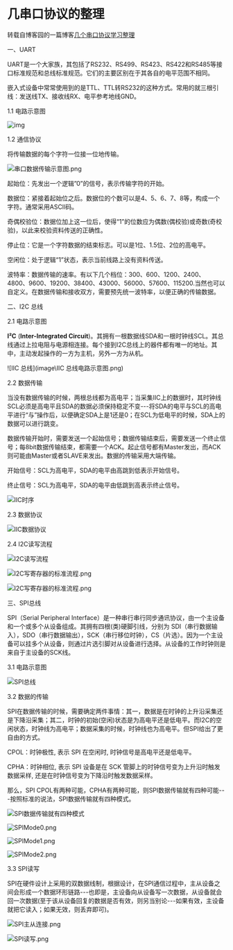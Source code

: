 # 几串口协议的整理

转载自博客园的一篇博客[几个串口协议学习整理](http://www.cnblogs.com/chineseboy/p/5226961.html)

一、UART

UART是一个大家族，其包括了RS232、RS499、RS423、RS422和RS485等接口标准规范和总线标准规范。它们的主要区别在于其各自的电平范围不相同。

嵌入式设备中常常使用到的是TTL、TTL转RS232的这种方式。常用的就三根引线：发送线TX、接收线RX、电平参考地线GND。

 1.1    电路示意图

 ![img](image\UART连线示意图.png)

1.2    通信协议

将传输数据的每个字符一位接一位地传输。

![串口数据传输示意图.png](image\串口数据传输示意图.png)

起始位：先发出一个逻辑”0”的信号，表示传输字符的开始。

数据位：紧接着起始位之后。数据位的个数可以是4、5、6、7、8等，构成一个字符。通常采用ASCII码。

奇偶校验位：数据位加上这一位后，使得“1”的位数应为偶数(偶校验)或奇数(奇校验)，以此来校验资料传送的正确性。

停止位：它是一个字符数据的结束标志。可以是1位、1.5位、2位的高电平。

空闲位：处于逻辑“1”状态，表示当前线路上没有资料传送。

波特率：数据传输的速率。有以下几个档位：300、600、1200、2400、4800、9600、19200、38400、43000、56000、57600、115200.当然也可以自定义。在数据传输和接收双方，需要预先统一波特率，以便正确的传输数据。

二、I2C 总线

2.1 电路示意图

**I²C** (**Inter-Integrated Circuit**)。其拥有一根数据线SDA和一根时钟线SCL。其总线通过上拉电阻与电源相连接。每个接到I2C总线上的器件都有唯一的地址。其中，主动发起操作的一方为主机，另外一方为从机。

![IIC 总线](image\IIC 总线电路示意图.png)

2.2 数据传输

当没有数据传输的时候，两根总线都为高电平；当采集IIC上的数据时，其时钟线SCL必须是高电平且SDA的数据必须保持稳定不变---将SDA的电平与SCL的高电平进行“与”操作后，以便确定SDA上是1还是0；在SCL为低电平的时候，SDA上的数据可以进行跳变。

数据传输开始时，需要发送一个起始信号；数据传输结束后，需要发送一个终止信号；每8bit数据传输结束，都需要一个ACK。起止信号都有Master发出，而ACK则可能由Master或者SLAVE来发出。数据的传输采用大端传输。

开始信号：SCL为高电平，SDA的电平由高跳到低表示开始信号。

终止信号：SCL为高电平，SDA的电平由低跳到高表示终止信号。

![IIC时序](image\IIC总线时序图.png)

2.3 数据协议

![IIC数据协议](image\IIC数据协议.png)

2.4   I2C读写流程

![I2C读写流程](image\I2C读写流程.png)



![I2C写寄存器的标准流程.png](image\I2C写寄存器的标准流程.png)



![I2C写寄存器的标准流程.png](image\I2C读寄存器的标准流程.png)

三、SPI总线

SPI（Serial Peripheral Interface）是一种串行串行同步通讯协议，由一个主设备和一个或多个从设备组成。其拥有四根(类)硬脚引线，分别为 SDI（串行数据输入），SDO（串行数据输出），SCK（串行移位时钟），CS（片选）。因为一个主设备可以挂多个从设备，则通过片选引脚对从设备进行选择。从设备的工作时钟则是来自于主设备的SCK线。

3.1 电路示意图

![SPI总线](image\SPI总线电路示意图.png)



3.2 数据的传输

SPI在数据传输的时候，需要确定两件事情：其一，数据是在时钟的上升沿采集还是下降沿采集；其二，时钟的初始(空闲)状态是为高电平还是低电平。而I2C的空闲状态，时钟线为高电平；数据采集的时候，时钟线也为高电平。但SPI给出了更自由的方式。

CPOL：时钟极性, 表示 SPI 在空闲时, 时钟信号是高电平还是低电平。

CPHA：时钟相位, 表示 SPI 设备是在 SCK 管脚上的时钟信号变为上升沿时触发数据采样, 还是在时钟信号变为下降沿时触发数据采样。

那么，SPI CPOL有两种可能，CPHA有两种可能，则SPI数据传输就有四种可能---按照标准的说法，SPI数据传输就有四种模式。

![SPI数据传输就有四种模式](image\SPI数据传输就有四种模式.png)

![SPIMode0.png](image\SPIMode0.png)



![SPIMode1.png](image\SPIMode1.png)

![SPIMode2.png](image\SPIMode2.png)



3.3 SPI读写

SPI在硬件设计上采用的双数据线制，根据设计，在SPI通信过程中，主从设备之间会形成一个数据环形链路---也即是，主设备向从设备写一次数据，从设备就会回一次数据(至于该从设备回复的数据是否有效，则另当别论---如果有效，主设备就把它读入；如果无效，则丢弃即可)。

![SPI主从连接.png](image\SPI主从连接.png)

![SPI读写.png](image\SPI读写.png)



